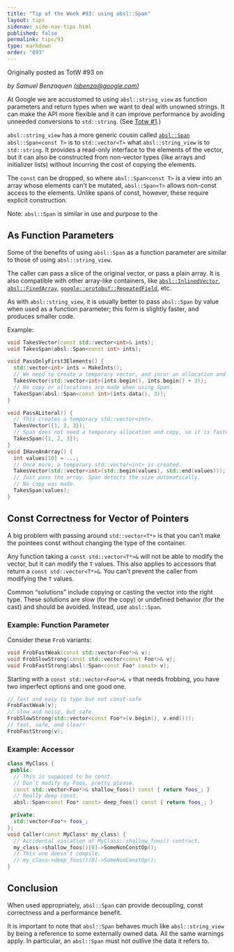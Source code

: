 ```yaml
---
title: "Tip of the Week #93: using absl::Span"
layout: tips
sidenav: side-nav-tips.html
published: false
permalink: tips/93
type: markdown
order: "093"
---
```


Originally posted as TotW #93 on 

*by Samuel Benzaquen [(sbenza@google.com)](mailto:sbenza@google.com)*

At Google we are accustomed to using `absl::string_view` as function
parameters and return types when we want to deal with unowned strings. It
can make the API more flexible and it can improve performance by avoiding
unneeded conversions to `std::string`. (See [Totw #1](/tips/1).)

`absl::string_view` has a more generic cousin called
[`absl::Span`](https://github.com/abseil/abseil-cpp/blob/master/absl/types/span.h)
`absl::Span<const T>` is to `std::vector<T>` what `absl::string_view` is to
`std::string`. It provides a read-only interface to the elements of the vector,
but it can also be constructed from non-vector types (like arrays and initializer
lists) without incurring the cost of copying the elements.

The `const` can be dropped, so where `absl::Span<const T>` is a view into an
array whose elements can't be mutated, `absl::Span<T>` allows non-const access
to the elements. Unlike spans of const, however, these require explicit
construction.

Note: `absl::Span` is similar in use and purpose to the 

## As Function Parameters

Some of the benefits of using `absl::Span` as a function parameter are similar to
those of using `absl::string_view`.

The caller can pass a slice of the original vector, or pass a plain array. It is
also compatible with other array-like containers, like
[`absl::InlinedVector`](https://github.com/abseil/abseil-cpp/blob/master/absl/container/inlined_vector.h),
[`absl::FixedArray`](https://github.com/abseil/abseil-cpp/blob/master/absl/container/fixed_array.h),
[`google::protobuf::RepeatedField`](https://developers.google.com/protocol-buffers/docs/reference/cpp/google.protobuf.repeated_field), etc.

As with `absl::string_view`, it is usually better to pass `absl::Span` by value
when used as a function parameter; this form is slightly faster, and produces
smaller code.

Example:

```c++
void TakesVector(const std::vector<int>& ints);
void TakesSpan(absl::Span<const int> ints);

void PassOnlyFirst3Elements() {
  std::vector<int> ints = MakeInts();
  // We need to create a temporary vector, and incur an allocation and a copy.
  TakesVector(std::vector<int>(ints.begin(), ints.begin() + 3));
  // No copy or allocations are made when using Span.
  TakesSpan(absl::Span<const int>(ints.data(), 3));
}

void PassALiteral() {
  // This creates a temporary std::vector<int>.
  TakesVector({1, 2, 3});
  // Span does not need a temporary allocation and copy, so it is faster.
  TakesSpan({1, 2, 3});
}
void IHaveAnArray() {
  int values[10] = ...;
  // Once more, a temporary std::vector<int> is created.
  TakesVector(std::vector<int>(std::begin(values), std::end(values)));
  // Just pass the array. Span detects the size automatically.
  // No copy was made.
  TakesSpan(values);
}
```

## Const Correctness for Vector of Pointers

A big problem with passing around `std::vector<T*>` is that you can’t make the
pointees const without changing the type of the container.

Any function taking a `const std::vector<T*>&` will not be able to modify the
vector, but it can modify the `T` values. This also applies to accessors that
return a `const std::vector<T*>&`. You can’t prevent the caller from modifying
the `T` values.

Common “solutions” include copying or casting the vector into the right type.
These solutions are slow (for the copy) or undefined behavior (for the cast) and
should be avoided. Instead, use `absl::Span`.

### Example: Function Parameter

Consider these `Frob` variants:

```c++
void FrobFastWeak(const std::vector<Foo*>& v);
void FrobSlowStrong(const std::vector<const Foo*>& v);
void FrobFastStrong(absl::Span<const Foo* const> v);
```

Starting with a `const std::vector<Foo*>& v` that needs frobbing, you have two
imperfect options and one good one.

```c++
// fast and easy to type but not const-safe
FrobFastWeak(v);
// slow and noisy, but safe.
FrobSlowStrong(std::vector<const Foo*>(v.begin(), v.end()));
// fast, safe, and clear!
FrobFastStrong(v);
```

### Example: Accessor

```c++
class MyClass {
 public:
  // This is supposed to be const.
  // Don’t modify my Foos, pretty please.
  const std::vector<Foo*>& shallow_foos() const { return foos_; }
  // Really deep const.
  absl::Span<const Foo* const> deep_foos() const { return foos_; }

 private:
  std::vector<Foo*> foos_;
};
void Caller(const MyClass* my_class) {
  // Accidental violation of MyClass::shallow_foos() contract.
  my_class->shallow_foos()[0]->SomeNonConstOp();
  // This one doesn't compile.
  // my_class->deep_foos()[0]->SomeNonConstOp();
}
```

## Conclusion

When used appropriately, `absl::Span` can provide decoupling, const correctness
and a performance benefit.

It is important to note that `absl::Span` behaves much like `absl::string_view`
by being a reference to some externally owned data. All the same warnings apply. In
particular, an `absl::Span` must not outlive the data it refers to.

